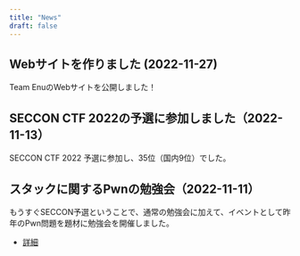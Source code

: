 ```yaml
---
title: "News"
draft: false
---
```


## Webサイトを作りました (2022-11-27)  

Team EnuのWebサイトを公開しました！


## SECCON CTF 2022の予選に参加しました（2022-11-13）

SECCON CTF 2022 予選に参加し、35位（国内9位）でした。

## スタックに関するPwnの勉強会（2022-11-11）

もうすぐSECCON予選ということで、通常の勉強会に加えて、イベントとして昨年のPwn問題を題材に勉強会を開催しました。  	

- [詳細](../posts/2022111101/)